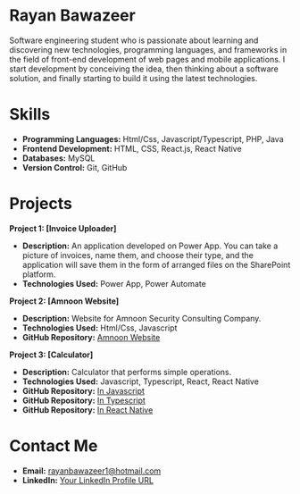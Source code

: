 # Rayan Bawazeer

Software engineering student who is passionate about learning and discovering new technologies, programming languages, and frameworks in the field of front-end development of web pages and mobile applications. I start development by conceiving the idea, then thinking about a software solution, and finally starting to build it using the latest technologies.

# Skills

- **Programming Languages:** Html/Css, Javascript/Typescript, PHP, Java
- **Frontend Development:** HTML, CSS, React.js, React Native
- **Databases:** MySQL
- **Version Control:** Git, GitHub

# Projects

**Project 1: [Invoice Uploader]**

- **Description:** An application developed on Power App. You can take a picture of invoices, name them, and choose their type, and the application will save them in the form of arranged files on the SharePoint platform.
- **Technologies Used:** Power App, Power Automate

**Project 2: [Amnoon Website]**

- **Description:** Website for Amnoon Security Consulting Company.
- **Technologies Used:** Html/Css, Javascript
- **GitHub Repository:** [Amnoon Website](https://github.com/rayansb1/AmnoonWebsite)

**Project 3: [Calculator]**

- **Description:** Calculator that performs simple operations.
- **Technologies Used:** Javascript, Typescript, React, React Native
- **GitHub Repository:** [In Javascript](https://github.com/rayansb1/CalculatorJS)
- **GitHub Repository:** [In Typescript](https://github.com/rayansb1/CalculatorTS)
- **GitHub Repository:** [In React Native](https://github.com/rayansb1/CalculatorReactNative)

# Contact Me

- **Email:** [rayanbawazeer1@hotmail.com](mailto:rayanbawazeer1@hotmail.com)
- **LinkedIn:** [Your LinkedIn Profile URL](https://www.linkedin.com/in/rayansb1/)
